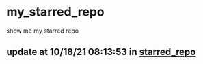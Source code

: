 # my_starred_repo
show me my starred repo

update at 10/18/21 08:13:53 in [starred_repo](./index.html)
---


